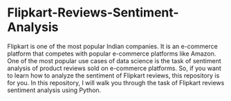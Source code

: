 # Flipkart-Reviews-Sentiment-Analysis

Flipkart is one of the most popular Indian companies. It is an e-commerce platform that competes with popular e-commerce platforms like Amazon. One of the most popular use cases of data science is the task of sentiment analysis of product reviews sold on e-commerce platforms. So, if you want to learn how to analyze the sentiment of Flipkart reviews, this repository is for you. In this repository, I will walk you through the task of Flipkart reviews sentiment analysis using Python.
